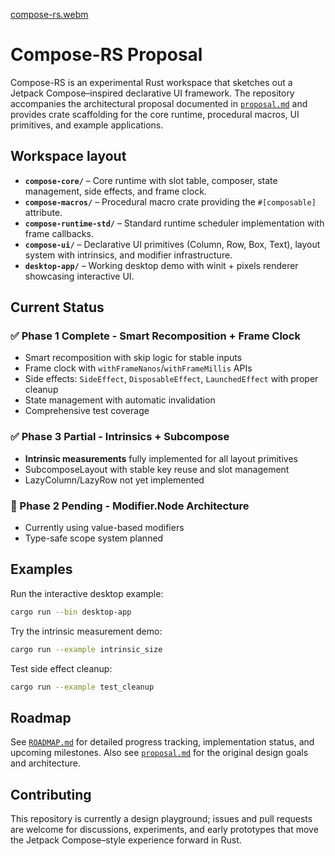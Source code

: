 [compose-rs.webm](https://github.com/user-attachments/assets/4abdddae-3646-4cd4-b79c-e76bae87cae2)


# Compose-RS Proposal

Compose-RS is an experimental Rust workspace that sketches out a Jetpack Compose–inspired declarative UI framework. The repository accompanies the architectural proposal documented in [`proposal.md`](proposal.md) and provides crate scaffolding for the core runtime, procedural macros, UI primitives, and example applications.

## Workspace layout

- **`compose-core/`** – Core runtime with slot table, composer, state management, side effects, and frame clock.
- **`compose-macros/`** – Procedural macro crate providing the `#[composable]` attribute.
- **`compose-runtime-std/`** – Standard runtime scheduler implementation with frame callbacks.
- **`compose-ui/`** – Declarative UI primitives (Column, Row, Box, Text), layout system with intrinsics, and modifier infrastructure.
- **`desktop-app/`** – Working desktop demo with winit + pixels renderer showcasing interactive UI.

## Current Status

### ✅ Phase 1 Complete - Smart Recomposition + Frame Clock
- Smart recomposition with skip logic for stable inputs
- Frame clock with `withFrameNanos`/`withFrameMillis` APIs
- Side effects: `SideEffect`, `DisposableEffect`, `LaunchedEffect` with proper cleanup
- State management with automatic invalidation
- Comprehensive test coverage

### ✅ Phase 3 Partial - Intrinsics + Subcompose
- **Intrinsic measurements** fully implemented for all layout primitives
- SubcomposeLayout with stable key reuse and slot management
- LazyColumn/LazyRow not yet implemented

### 🚧 Phase 2 Pending - Modifier.Node Architecture
- Currently using value-based modifiers
- Type-safe scope system planned

## Examples

Run the interactive desktop example:
```bash
cargo run --bin desktop-app
```

Try the intrinsic measurement demo:
```bash
cargo run --example intrinsic_size
```

Test side effect cleanup:
```bash
cargo run --example test_cleanup
```

## Roadmap

See [`ROADMAP.md`](ROADMAP.md) for detailed progress tracking, implementation status, and upcoming milestones. Also see [`proposal.md`](proposal.md) for the original design goals and architecture.

## Contributing

This repository is currently a design playground; issues and pull requests are welcome for discussions, experiments, and early prototypes that move the Jetpack Compose–style experience forward in Rust.
